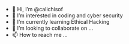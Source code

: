 - 👋 Hi, I’m @calichisof
- 👀 I’m interested in coding and cyber security
- 🌱 I’m currently learning Ethical Hacking
- 💞️ I’m looking to collaborate on ...
- 📫 How to reach me ...

<!---
calichisof/calichisof is a ✨ special ✨ repository because its `README.md` (this file) appears on your GitHub profile.
You can click the Preview link to take a look at your changes.
--->
